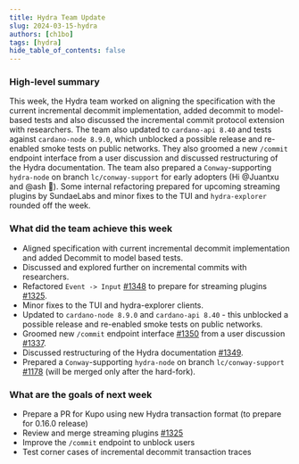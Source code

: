 ```yaml
---
title: Hydra Team Update
slug: 2024-03-15-hydra
authors: [ch1bo]
tags: [hydra]
hide_table_of_contents: false
---
```

### High-level summary

This week, the Hydra team worked on aligning the specification with the current
incremental decommit implementation, added decommit to model-based tests and
also discussed the incremental commit protocol extension with researchers. The
team also updated to `cardano-api 8.40` and tests against `cardano-node 8.9.0`,
which unblocked a possible release and re-enabled smoke tests on public
networks. They also groomed a new `/commit` endpoint interface from a user
discussion and discussed restructuring of the Hydra documentation. The team also
prepared a `Conway`-supporting `hydra-node` on branch `lc/conway-support` for
early adopters (Hi @Juantxu and @ash 👋). Some internal refactoring prepared for
upcoming streaming plugins by SundaeLabs and minor fixes to the TUI and
`hydra-explorer` rounded off the week.

### What did the team achieve this week

-   Aligned specification with current incremental decommit implementation and added Decommit to model based tests.
-   Discussed and explored further on incremental commits with researchers.
-   Refactored `Event -> Input` [#1348](https://github.com/input-output-hk/hydra/pull/1348) to prepare for streaming plugins [#1325](https://github.com/input-output-hk/hydra/issues/1325).
-   Minor fixes to the TUI and hydra-explorer clients.
-   Updated to `cardano-node 8.9.0` and `cardano-api 8.40` - this unblocked a possible release and re-enabled smoke tests on public networks.
-   Groomed new `/commit` endpoint interface [#1350](https://github.com/input-output-hk/hydra/issues/1350) from a user discussion [#1337](https://github.com/input-output-hk/hydra/discussions/1337).
-   Discussed restructuring of the Hydra documentation [#1349](https://github.com/input-output-hk/hydra/issues/1349).
-   Prepared a `Conway`-supporting `hydra-node` on branch `lc/conway-support` [#1178](https://github.com/input-output-hk/hydra/issues/1178) (will be merged only after the hard-fork).

### What are the goals of next week

-   Prepare a PR for Kupo using new Hydra transaction format (to prepare for 0.16.0 release)
-   Review and merge streaming plugins [#1325](https://github.com/input-output-hk/hydra/issues/1325)
-   Improve the `/commit` endpoint to unblock users
-   Test corner cases of incremental decommit transaction traces
